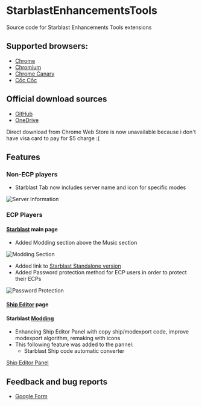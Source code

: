 # StarblastEnhancementsTools
Source code for Starblast Enhancements Tools extensions

## Supported browsers:

* [Chrome](https://www.google.com/chrome/)
* [Chromium](https://www.chromium.org/)
* [Chrome Canary](https://www.google.com/chrome/canary/)
* [Cốc Cốc](https://coccoc.com/en)

## Official download sources

* [GitHub](https://github.com/Bhpsngum/StarblastEnhancementsTools/archive/master.zip)
* [OneDrive](https://1drv.ms/u/s!AvIkDZcZHgimlmGELH3C5O8VT834?e=9bHTie)

Direct download from Chrome Web Store is now unavailable because i don't have visa card to pay for $5 charge :(

## Features

### Non-ECP players

* Starblast Tab now includes server name and icon for specific modes

![Server Information](https://raw.githubusercontent.com/Bhpsngum/img-src/master/ServerInfo.png?token=AMXXPT53TKVEKYD4JV5QF626QDBEC)

### ECP Players

#### [Starblast](https://starblast.io) main page


* Added Modding section above the Music section

![Modding Section](https://raw.githubusercontent.com/Bhpsngum/img-src/master/ModdingSection.png?token=AMXXPT6IHDTVLSOEDOUMTA26QC5JO)

* Added link to [Starblast Standalone version](https://dankdmitron.github.io)
* Added Password protection method for ECP users in order to protect their ECPs

![Password Protection](https://raw.githubusercontent.com/Bhpsngum/img-src/master/PasswordProtection.png?token=AMXXPT3ZVFRG6DPF4RTXPUS6QC5W2)

#### [Ship Editor](https://starblast.io/shipeditor/) page

#### Starblast [Modding](https://starblast.io/modding.html)

* Enhancing Ship Editor Panel with copy ship/modexport code, improve modexport algorithm, remaking with icons
* This following feature was added to the pannel:
  * Starblast Ship code automatic converter

[Ship Editor Panel](https://raw.githubusercontent.com/Bhpsngum/img-src/master/ShipEditorPanel.PNG?token=AMXXPT2BMTLJ5JUAWYXZYD26QDDXK)

## Feedback and bug reports

* [Google Form](https://docs.google.com/forms/d/e/1FAIpQLSf9CpBf3y2-xB3IdhktvYOWgUJB_cgUuaFPUH3UxonHs64pyQ/viewform?embedded=true)
